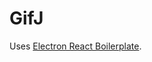 # GifJ

Uses [Electron React Boilerplate](https://github.com/electron-react-boilerplate/electron-react-boilerplate).
